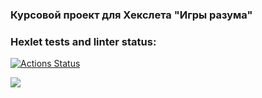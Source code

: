 ### Курсовой проект для Хекслета "Игры разума"

### Hexlet tests and linter status:
[![Actions Status](https://github.com/rushev84/php-project-45/workflows/hexlet-check/badge.svg)](https://github.com/rushev84/php-project-45/actions)

<a href="https://codeclimate.com/github/rushev84/php-project-45/maintainability"><img src="https://api.codeclimate.com/v1/badges/3e97259454cf50974cb2/maintainability" /></a>

